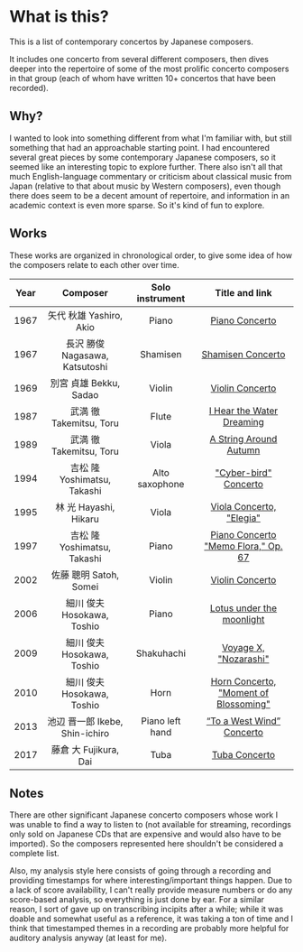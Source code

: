 # What is this?

This is a list of contemporary concertos by Japanese composers.

It includes one concerto from several different composers, then dives deeper
into the repertoire of some of the most prolific concerto composers in
that group (each of whom have written 10+ concertos that have been recorded).

## Why?

I wanted to look into something different from what I'm familiar with,
but still something that had an approachable starting point.
I had encountered several great pieces by some contemporary Japanese
composers, so it seemed like an interesting topic to explore further.
There also isn't all that much English-language commentary or criticism about
classical music from Japan (relative to that about music by Western composers),
even though there does seem to be a decent amount of repertoire, and
information in an academic context is even more sparse.
So it's kind of fun to explore.

## Works

These works are organized in chronological order, to give some idea of
how the composers relate to each other over time.

Year |              Composer             | Solo instrument | Title and link
:--: | :-------------------------------: | :-------------: | :------------:
1967 | 矢代 秋雄 Yashiro, Akio            | Piano           | [Piano Concerto](./concertos/08-yashiro-piano-concerto.md)
1967 | 長沢 勝俊 Nagasawa, Katsutoshi     | Shamisen        | [Shamisen Concerto](./concertos/06-nagasawa-shamisen-concerto.md)
1969 | 別宮 貞雄 Bekku, Sadao             | Violin          | [Violin Concerto](./concertos/05-bekku-violin-concerto.md)
1987 | 武満 徹 Takemitsu, Toru            | Flute           | [I Hear the Water Dreaming](./concertos/12-takemitsu-water-dreaming.md)
1989 | 武満 徹 Takemitsu, Toru            | Viola           | [A String Around Autumn](./concertos/02-takemitsu-a-string-around-autumn.md)
1994 | 吉松 隆 Yoshimatsu, Takashi        | Alto saxophone  | ["Cyber-bird" Concerto](./concertos/01-yoshimatsu-cyberbird.md)
1995 | 林 光 Hayashi, Hikaru              | Viola           | [Viola Concerto, "Elegia"](./concertos/11-hayashi-viola-concerto-elegia.md)
1997 | 吉松 隆 Yoshimatsu, Takashi        | Piano           | [Piano Concerto "Memo Flora," Op. 67](./concertos/13-yoshimatsu-memo-flora.md)
2002 | 佐藤 聰明 Satoh, Somei             | Violin          | [Violin Concerto](./concertos/10-satoh-violin-concerto.md)
2006 | 細川 俊夫 Hosokawa, Toshio         | Piano           | [Lotus under the moonlight](./concertos/09-hosokawa-lotus-under-the-moonlight.md)
2009 | 細川 俊夫 Hosokawa, Toshio         | Shakuhachi      | [Voyage X, "Nozarashi"](./concertos/04-hosokawa-voyage-x.md)
2010 | 細川 俊夫 Hosokawa, Toshio         | Horn            | [Horn Concerto, "Moment of Blossoming"](./concertos/07-hosokawa-moment-of-blossoming.md)
2013 | 池辺 晋一郎 Ikebe, Shin-ichiro     | Piano left hand | [“To a West Wind” Concerto](./concertos/03-ikebe-to-a-west-wind.md)
2017 | 藤倉 大 Fujikura, Dai              | Tuba            | [Tuba Concerto](./concertos/14-fujikura-tuba-concerto.md)

## Notes

There are other significant Japanese concerto composers whose work I was
unable to find a way to listen to (not available for streaming, recordings only
sold on Japanese CDs that are expensive and would also have to be imported).
So the composers represented here shouldn't be considered a complete list.

Also, my analysis style here consists of going through a recording and
providing timestamps for where interesting/important things happen.
Due to a lack of score availability, I can't really provide measure
numbers or do any score-based analysis, so everything is just done by ear.
For a similar reason, I sort of gave up on transcribing incipits after a while;
while it was doable and somewhat useful as a reference, it was taking a
ton of time and I think that timestamped themes in a recording are probably
more helpful for auditory analysis anyway (at least for me).
